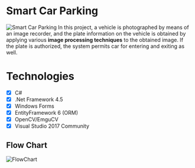 # Smart Car Parking
![Smart Car Parking](https://www.dropbox.com/s/2hweg6t5mk06861/SmartCarPark.png)
In this project, a vehicle is photographed by means of an image recorder, and the plate information on the vehicle is obtained by applying various **image processing techniques** to the obtained image. If the plate is authorized, the system permits car for entering and exiting as well.

# Technologies

 - [x] C#
 - [x] .Net Framework 4.5
 - [x] Windows Forms
 - [x] EntityFramework 6 (ORM)
 - [x] OpenCV/EmguCV
 - [x] Visual Studio 2017 Community

## Flow Chart
![FlowChart](https://www.dropbox.com/s/qizvqzluxwm8t08/FlowChartSmartCarPark.png?dl=1)
